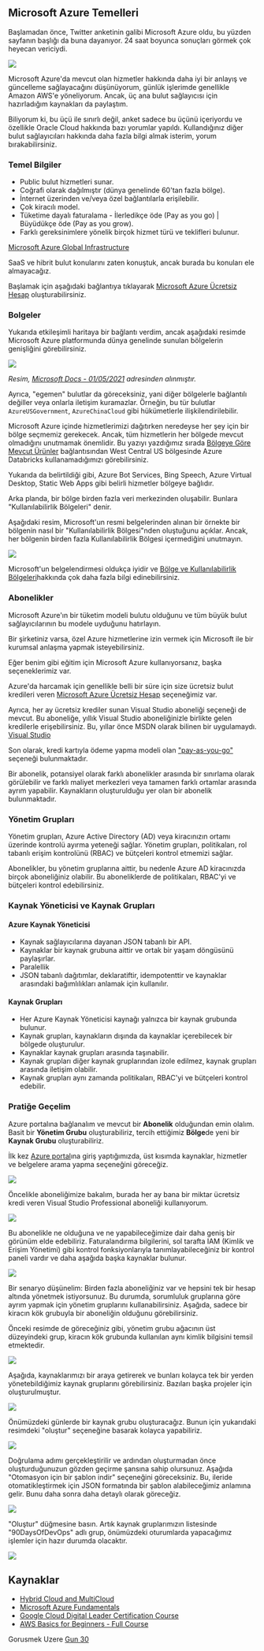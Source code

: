 ## Microsoft Azure Temelleri

Başlamadan önce, Twitter anketinin galibi Microsoft Azure oldu, bu yüzden sayfanın başlığı da buna dayanıyor. 24 saat boyunca sonuçları görmek çok heyecan vericiydi.

![](Images/Day29_Cloud1.png)

Microsoft Azure'da mevcut olan hizmetler hakkında daha iyi bir anlayış ve güncelleme sağlayacağını düşünüyorum, günlük işlerimde genellikle Amazon AWS'e yöneliyorum. Ancak, üç ana bulut sağlayıcısı için hazırladığım kaynakları da paylaştım.

Biliyorum ki, bu üçü ile sınırlı değil, anket sadece bu üçünü içeriyordu ve özellikle Oracle Cloud hakkında bazı yorumlar yapıldı. Kullandığınız diğer bulut sağlayıcıları hakkında daha fazla bilgi almak isterim, yorum bırakabilirsiniz.

### Temel Bilgiler

- Public bulut hizmetleri sunar.
- Coğrafi olarak dağılmıştır (dünya genelinde 60'tan fazla bölge).
- İnternet üzerinden ve/veya özel bağlantılarla erişilebilir.
- Çok kiracılı model.
- Tüketime dayalı faturalama - İlerledikçe öde (Pay as you go) | Büyüdükçe öde (Pay as you grow).
- Farklı gereksinimlere yönelik birçok hizmet türü ve teklifleri bulunur.

[Microsoft Azure Global Infrastructure](https://infrastructuremap.microsoft.com/explore)

SaaS ve hibrit bulut konularını zaten konuştuk, ancak burada bu konuları ele almayacağız.

Başlamak için aşağıdaki bağlantıya tıklayarak [Microsoft Azure Ücretsiz Hesap](https://azure.microsoft.com/en-gb/free/) oluşturabilirsiniz.

### Bolgeler

Yukarıda etkileşimli haritaya bir bağlantı verdim, ancak aşağıdaki resimde Microsoft Azure platformunda dünya genelinde sunulan bölgelerin genişliğini görebilirsiniz.

![](Images/Day29_Cloud2.png)

_Resim, [Microsoft Docs - 01/05/2021](https://docs.microsoft.com/en-us/azure/networking/microsoft-global-network) adresinden alınmıştır._

Ayrıca, "egemen" bulutlar da göreceksiniz, yani diğer bölgelerle bağlantılı değiller veya onlarla iletişim kuramazlar. Örneğin, bu tür bulutlar `AzureUSGovernment`, `AzureChinaCloud` gibi hükümetlerle ilişkilendirilebilir.

Microsoft Azure içinde hizmetlerimizi dağıtırken neredeyse her şey için bir bölge seçmemiz gerekecek. Ancak, tüm hizmetlerin her bölgede mevcut olmadığını unutmamak önemlidir. Bu yazıyı yazdığımız sırada [Bölgeye Göre Mevcut Ürünler](https://azure.microsoft.com/en-us/global-infrastructure/services/?products=all) bağlantısından West Central US bölgesinde Azure Databricks kullanamadığımızı görebilirsiniz.

Yukarıda da belirtildiği gibi, Azure Bot Services, Bing Speech, Azure Virtual Desktop, Static Web Apps gibi belirli hizmetler bölgeye bağlıdır.

Arka planda, bir bölge birden fazla veri merkezinden oluşabilir. Bunlara "Kullanılabilirlik Bölgeleri" denir.

Aşağıdaki resim, Microsoft'un resmi belgelerinden alınan bir örnekte bir bölgenin nasıl bir "Kullanılabilirlik Bölgesi"nden oluştuğunu açıklar. Ancak, her bölgenin birden fazla Kullanılabilirlik Bölgesi içermediğini unutmayın.

![](Images/Day29_Cloud3.png)

Microsoft'un belgelendirmesi oldukça iyidir ve [Bölge ve Kullanılabilirlik Bölgeleri](https://docs.microsoft.com/en-us/azure/availability-zones/az-overview)hakkında çok daha fazla bilgi edinebilirsiniz.

### Abonelikler

Microsoft Azure'ın bir tüketim modeli bulutu olduğunu ve tüm büyük bulut sağlayıcılarının bu modele uyduğunu hatırlayın.

Bir şirketiniz varsa, özel Azure hizmetlerine izin vermek için Microsoft ile bir kurumsal anlaşma yapmak isteyebilirsiniz.

Eğer benim gibi eğitim için Microsoft Azure kullanıyorsanız, başka seçeneklerimiz var.

Azure'da harcamak için genellikle belli bir süre için size ücretsiz bulut kredileri veren [Microsoft Azure Ücretsiz Hesap](https://azure.microsoft.com/en-gb/free/) seçeneğimiz var.

Ayrıca, her ay ücretsiz krediler sunan Visual Studio aboneliği seçeneği de mevcut. Bu aboneliğe, yıllık Visual Studio aboneliğinizle birlikte gelen kredilerle erişebilirsiniz. Bu, yıllar önce MSDN olarak bilinen bir uygulamaydı. [Visual Studio](https://azure.microsoft.com/en-us/pricing/member-offers/credit-for-visual-studio-subscribers/)

Son olarak, kredi kartıyla ödeme yapma modeli olan ["pay-as-you-go"](https://azure.microsoft.com/en-us/pricing/purchase-options/pay-as-you-go/) seçeneği bulunmaktadır. 

Bir abonelik, potansiyel olarak farklı abonelikler arasında bir sınırlama olarak görülebilir ve farklı maliyet merkezleri veya tamamen farklı ortamlar arasında ayrım yapabilir. Kaynakların oluşturulduğu yer olan bir abonelik bulunmaktadır.

### Yönetim Grupları

Yönetim grupları, Azure Active Directory (AD) veya kiracınızın ortamı üzerinde kontrolü ayırma yeteneği sağlar. Yönetim grupları, politikaları, rol tabanlı erişim kontrolünü (RBAC) ve bütçeleri kontrol etmemizi sağlar.

Abonelikler, bu yönetim gruplarına aittir, bu nedenle Azure AD kiracınızda birçok aboneliğiniz olabilir. Bu aboneliklerde de politikaları, RBAC'yi ve bütçeleri kontrol edebilirsiniz.

### Kaynak Yöneticisi ve Kaynak Grupları

#### Azure Kaynak Yöneticisi

- Kaynak sağlayıcılarına dayanan JSON tabanlı bir API.
- Kaynaklar bir kaynak grubuna aittir ve ortak bir yaşam döngüsünü paylaşırlar.
- Paralellik
- JSON tabanlı dağıtımlar, deklaratiftir, idempotenttir ve kaynaklar arasındaki bağımlılıkları anlamak için kullanılır.

#### Kaynak Grupları

- Her Azure Kaynak Yöneticisi kaynağı yalnızca bir kaynak grubunda bulunur.
- Kaynak grupları, kaynakların dışında da kaynaklar içerebilecek bir bölgede oluşturulur.
- Kaynaklar kaynak grupları arasında taşınabilir.
- Kaynak grupları diğer kaynak gruplarından izole edilmez, kaynak grupları arasında iletişim olabilir.
- Kaynak grupları aynı zamanda politikaları, RBAC'yi ve bütçeleri kontrol edebilir.

### Pratiğe Geçelim

Azure portalına bağlanalım ve mevcut bir **Abonelik** olduğundan emin olalım. Basit bir **Yönetim Grubu** oluşturabiliriz, tercih ettiğimiz **Bölge**de yeni bir **Kaynak Grubu** oluşturabiliriz.

İlk kez [Azure portal](https://portal.azure.com/#home)ına giriş yaptığımızda, üst kısımda kaynaklar, hizmetler ve belgelere arama yapma seçeneğini göreceğiz.

![](Images/Day29_Cloud4.png)

Öncelikle aboneliğimize bakalım, burada her ay bana bir miktar ücretsiz kredi veren Visual Studio Professional aboneliği kullanıyorum.

![](Images/Day29_Cloud5.png)

Bu abonelikle ne olduğuna ve ne yapabileceğimize dair daha geniş bir görünüm elde edebiliriz. Faturalandırma bilgilerini, sol tarafta IAM (Kimlik ve Erişim Yönetimi) gibi kontrol fonksiyonlarıyla tanımlayabileceğiniz bir kontrol paneli vardır ve daha aşağıda başka kaynaklar bulunur.

![](Images/Day29_Cloud6.png)

Bir senaryo düşünelim: Birden fazla aboneliğiniz var ve hepsini tek bir hesap altında yönetmek istiyorsunuz. Bu durumda, sorumluluk gruplarına göre ayrım yapmak için yönetim gruplarını kullanabilirsiniz. Aşağıda, sadece bir kiracın kök grubuyla bir aboneliğin olduğunu görebilirsiniz.

Önceki resimde de göreceğiniz gibi, yönetim grubu ağacının üst düzeyindeki grup, kiracın kök grubunda kullanılan aynı kimlik bilgisini temsil etmektedir.

![](Images/Day29_Cloud7.png)

Aşağıda, kaynaklarımızı bir araya getirerek ve bunları kolayca tek bir yerden yönetebildiğimiz kaynak gruplarını görebilirsiniz. Bazıları başka projeler için oluşturulmuştur.

![](Images/Day29_Cloud8.png)

Önümüzdeki günlerde bir kaynak grubu oluşturacağız. Bunun için yukarıdaki resimdeki "oluştur" seçeneğine basarak kolayca yapabiliriz.

![](Images/Day29_Cloud9.png)

Doğrulama adımı gerçekleştirilir ve ardından oluşturmadan önce oluşturduğunuzun gözden geçirme şansına sahip olursunuz. Aşağıda "Otomasyon için bir şablon indir" seçeneğini göreceksiniz. Bu, ileride otomatikleştirmek için JSON formatında bir şablon alabileceğimiz anlamına gelir. Bunu daha sonra daha detaylı olarak göreceğiz.

![](Images/Day29_Cloud10.png)

"Oluştur" düğmesine basın. Artık kaynak gruplarımızın listesinde "90DaysOfDevOps" adlı grup, önümüzdeki oturumlarda yapacağımız işlemler için hazır durumda olacaktır.

![](Images/Day29_Cloud11.png)

## Kaynaklar

- [Hybrid Cloud and MultiCloud](https://www.youtube.com/watch?v=qkj5W98Xdvw)
- [Microsoft Azure Fundamentals](https://www.youtube.com/watch?v=NKEFWyqJ5XA&list=WL&index=130&t=12s)
- [Google Cloud Digital Leader Certification Course](https://www.youtube.com/watch?v=UGRDM86MBIQ&list=WL&index=131&t=10s)
- [AWS Basics for Beginners - Full Course](https://www.youtube.com/watch?v=ulprqHHWlng&t=5352s)

Gorusmek Uzere [Gun 30](day30.md)
